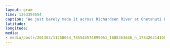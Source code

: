 ```yaml
---
layout: gram
time: 1363398654
caption: "We just barely made it across Richardson River at Onetahuti Beach before the tide came in."
latitude: 
longitude: 
media:
- media/posts/201303/11250664_785544574899051_1688363646_n_17842631410000351.jpg
---
```


